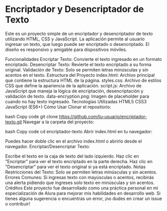 <h1>Encriptador y Desencriptador de Texto </h1>
Este es un proyecto simple de un encriptador y desencriptador de texto utilizando HTML, CSS y JavaScript. La aplicación permite al usuario ingresar un texto, que luego puede ser encriptado o desencriptado. El diseño es responsivo y amigable para dispositivos móviles.

Funcionalidades
Encriptar Texto: Convierte el texto ingresado en un formato encriptado.
Desencriptar Texto: Revierte el texto encriptado a su forma original.
Validación de Texto: Solo se permiten letras minúsculas y sin acentos en el texto.
Estructura del Proyecto
index.html: Archivo principal que contiene la estructura HTML de la página.
styles.css: Archivo de estilos CSS que define la apariencia de la aplicación.
script.js: Archivo de JavaScript que maneja la lógica de encriptación, desencriptación y validación de texto.
data-encryption.png: Imagen de placeholder para cuando no hay texto ingresado.
Tecnologías Utilizadas
HTML5
CSS3
JavaScript (ES6+)
Cómo Usar
Clonar el repositorio:

bash
Copy code
git clone https://github.com/tu-usuario/encriptador-texto.git
Navegar a la carpeta del proyecto:

bash
Copy code
cd encriptador-texto
Abrir index.html en tu navegador:

Puedes hacer doble clic en el archivo index.html o abrirlo desde el navegador.
Encriptar/Desencriptar Texto:

Escribe el texto en la caja de texto del lado izquierdo.
Haz clic en "Encriptar" para ver el texto encriptado en la parte derecha.
Haz clic en "Desencriptar" para ver el texto original si ya está encriptado.
Notas
Restricciones del Texto: Solo se permiten letras minúsculas y sin acentos.
Errores Comunes: Si ingresas texto con mayúsculas o acentos, recibirás una alerta pidiendo que ingreses solo texto en minúsculas y sin acentos.
Créditos
Este proyecto fue desarrollado como una práctica personal en mi especialización de Alura para mejorar mis habilidades en desarrollo web. Si tienes alguna sugerencia o encuentras un error, ¡no dudes en crear un issue o contribuir!

